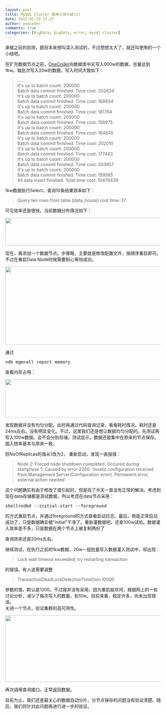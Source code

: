 ```yaml
---
layout: post
title: MySQL Cluster 使用小测小结(2)
date: 2013-01-23 17:27
author: onecoder
comments: true
categories: [BigData, bigdata, error, mysql cluster]
---
```

<p>
	承接之前的初测，题目本来想叫深入测试的，不过想想太大了，就还叫使用的一个小结吧。</p>
<p>
	在扩充数据节点之前，<a href="http://www.coderli.com">OneCoder</a>向数据库中又写入900w的数据，总量达到1kw。每批次写入20w的数据，写入时间大致如下：</p>
<blockquote>
	<p>
		&hellip;&hellip;<br />
		It&#39;s up to batch count: 200000<br />
		Batch data commit finished. Time cost: 202634<br />
		It&#39;s up to batch count: 200000<br />
		Batch data commit finished. Time cost: 168834<br />
		It&#39;s up to batch count: 200000<br />
		Batch data commit finished. Time cost: 181764<br />
		It&#39;s up to batch count: 200000<br />
		Batch data commit finished. Time cost: 156975<br />
		It&#39;s up to batch count: 200000<br />
		Batch data commit finished. Time cost: 184845<br />
		It&#39;s up to batch count: 200000<br />
		Batch data commit finished. Time cost: 202010<br />
		It&#39;s up to batch count: 200000<br />
		Batch data commit finished. Time cost: 177443<br />
		It&#39;s up to batch count: 200000<br />
		Batch data commit finished. Time cost: 203957<br />
		It&#39;s up to batch count: 200000<br />
		Batch data commit finished. Time cost: 159565<br />
		All data insert finished. Total time cost: 10476439</p>
</blockquote>
<p>
	1kw数据执行Select，查询10条结果效率如下：</p>
<blockquote>
	<p>
		Query ten rows from table [data_house] cost time: 27</p>
</blockquote>
<p>
	可见效率还是很快。当前数据分布情况如下：</p>
<p style="text-align: center;">
	<img alt="" src="http://onecoder.qiniudn.com/8wuliao/CAtAHU1A/bilwC.jpg" style="width: 620px; height: 90px;" /></p>
<p>
	现在，再添加一个数据节点。步骤略，主要就是修改配置文件，按顺序重启即可。不过在重启Data Node时候需要耐心等待成功。</p>
<p style="text-align: center;">
	<img alt="" src="http://onecoder.qiniudn.com/8wuliao/CAtAIi6Q/q7QBH.jpg" style="width: 656px; height: 252px;" /></p>
<p>
	通过</p>
<pre class="brush:shell;first-line:1;pad-line-numbers:true;highlight:null;collapse:false;">
ndb_mgm&gt;all report memory
</pre>
<p>
	查看内存占用：</p>
<p style="text-align: center;">
	<img alt="" src="http://onecoder.qiniudn.com/8wuliao/CAtAHHFC/RnNDp.jpg" style="width: 630px; height: 123px;" /></p>
<p>
	发现数据并没有均匀分配。此时再通过代码查询记录，看看耗时情况。耗时还是24ms左右。没有明显变化。不过，这里我们还是想让数据均匀分配的。先测试再写入100w数据。会不会分别存储。测试显示，数据还是集中在原来的节点保存。插入效率基本与原来一致。</p>
<p>
	将NoOfReplicas的值从1改为2， 重新启动，发现一直报错：</p>
<blockquote>
	<p>
		Node 2: Forced node shutdown completed. Occured during startphase 1. Caused by error 2350: &#39;Invalid configuration received from Management Server(Configuration error). Permanent error, external action needed&#39;</p>
</blockquote>
<p>
	这个问题确实有由于修改了值引起的，但是找了半天一直没有正常的解决。考虑到现在data存储都是测试数据，所以考虑在data节点采用：</p>
<pre class="brush:shell;first-line:1;pad-line-numbers:true;highlight:null;collapse:false;">
shell&gt;ndbd --initial-start --foreground
</pre>
<p>
	的方式重启节点，并通过foreground的方式查看启动日志。最后，倒是正常启动成功了，只是数据确实被&quot;initial&quot;干净了。重新灌数据吧。还拿100w试验。数据灌入效率差不多，只是数据在两个节点上被复制两份了</p>
<p>
	查询效率还是20ms左右。</p>
<p>
	继续测试，在执行之前的1kw数据，20w一组批量写入数据灌入测试中，却出现：</p>
<blockquote>
	<p>
		Lock wait timeout exceeded; try restarting transaction</p>
</blockquote>
<p>
	的错误。有人说需要调整</p>
<blockquote>
	<p>
		TransactionDeadLockDetectionTimeOut=10000</p>
</blockquote>
<p>
	参数的值，默认是1200。不过我并没有采用，因为重启挺坎坷，根据网上的一些讨论分析，减少了每次写入的数量，到10w。目前来看，稳定许多，尚未出现错误。<br />
	关闭一个节点，验证集群的高可用性。</p>
<p style="text-align: center;">
	<img alt="" src="http://onecoder.qiniudn.com/8wuliao/CAtAIQuE/10h06U.jpg" style="width: 630px; height: 215px;" /></p>
<p>
	再次调用查询接口。正常返回数据。</p>
<p>
	目前为止，我们还差最关心的数据自动分片，分节点保存的问题没有验证清楚。随后，我们将针对此问题再进行进一步的验证。</p>
<p>
	&nbsp;</p>

